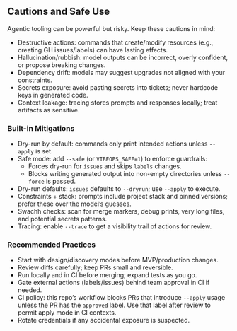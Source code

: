 ## Cautions and Safe Use

Agentic tooling can be powerful but risky. Keep these cautions in mind:

- Destructive actions: commands that create/modify resources (e.g., creating GH issues/labels) can have lasting effects.
- Hallucination/rubbish: model outputs can be incorrect, overly confident, or propose breaking changes.
- Dependency drift: models may suggest upgrades not aligned with your constraints.
- Secrets exposure: avoid pasting secrets into tickets; never hardcode keys in generated code.
- Context leakage: tracing stores prompts and responses locally; treat artifacts as sensitive.

### Built-in Mitigations
- Dry-run by default: commands only print intended actions unless `--apply` is set.
- Safe mode: add `--safe` (or `VIBEOPS_SAFE=1`) to enforce guardrails:
  - Forces dry-run for `issues` and skips `labels` changes.
  - Blocks writing generated output into non-empty directories unless `--force` is passed.
- Dry-run defaults: `issues` defaults to `--dryrun`; use `--apply` to execute.
- Constraints + stack: prompts include project stack and pinned versions; prefer these over the model’s guesses.
- Swachh checks: scan for merge markers, debug prints, very long files, and potential secrets patterns.
- Tracing: enable `--trace` to get a visibility trail of actions for review.

### Recommended Practices
- Start with design/discovery modes before MVP/production changes.
- Review diffs carefully; keep PRs small and reversible.
- Run locally and in CI before merging; expand tests as you go.
- Gate external actions (labels/issues) behind team approval in CI if needed.
- CI policy: this repo’s workflow blocks PRs that introduce `--apply` usage unless the PR has the `approved` label. Use that label after review to permit apply mode in CI contexts.
- Rotate credentials if any accidental exposure is suspected.
